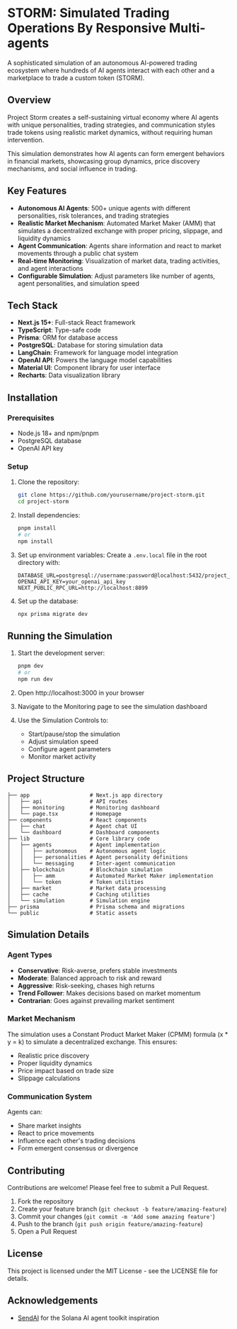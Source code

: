 # STORM: Simulated Trading Operations By Responsive Multi-agents

A sophisticated simulation of an autonomous AI-powered trading ecosystem where hundreds of AI agents interact with each other and a marketplace to trade a custom token (STORM).



## Overview

Project Storm creates a self-sustaining virtual economy where AI agents with unique personalities, trading strategies, and communication styles trade tokens using realistic market dynamics, without requiring human intervention.

This simulation demonstrates how AI agents can form emergent behaviors in financial markets, showcasing group dynamics, price discovery mechanisms, and social influence in trading.

## Key Features

- **Autonomous AI Agents**: 500+ unique agents with different personalities, risk tolerances, and trading strategies
- **Realistic Market Mechanism**: Automated Market Maker (AMM) that simulates a decentralized exchange with proper pricing, slippage, and liquidity dynamics
- **Agent Communication**: Agents share information and react to market movements through a public chat system
- **Real-time Monitoring**: Visualization of market data, trading activities, and agent interactions
- **Configurable Simulation**: Adjust parameters like number of agents, agent personalities, and simulation speed

## Tech Stack

- **Next.js 15+**: Full-stack React framework
- **TypeScript**: Type-safe code
- **Prisma**: ORM for database access
- **PostgreSQL**: Database for storing simulation data
- **LangChain**: Framework for language model integration
- **OpenAI API**: Powers the language model capabilities
- **Material UI**: Component library for user interface
- **Recharts**: Data visualization library

## Installation

### Prerequisites

- Node.js 18+ and npm/pnpm
- PostgreSQL database
- OpenAI API key

### Setup

1. Clone the repository:
   ```bash
   git clone https://github.com/yourusername/project-storm.git
   cd project-storm
   ```

2. Install dependencies:
   ```bash
   pnpm install
   # or
   npm install
   ```

3. Set up environment variables:
   Create a `.env.local` file in the root directory with:
   ```
   DATABASE_URL=postgresql://username:password@localhost:5432/project_storm
   OPENAI_API_KEY=your_openai_api_key
   NEXT_PUBLIC_RPC_URL=http://localhost:8899
   ```

4. Set up the database:
   ```bash
   npx prisma migrate dev
   ```

## Running the Simulation

1. Start the development server:
   ```bash
   pnpm dev
   # or
   npm run dev
   ```

2. Open http://localhost:3000 in your browser

3. Navigate to the Monitoring page to see the simulation dashboard

4. Use the Simulation Controls to:
   - Start/pause/stop the simulation
   - Adjust simulation speed
   - Configure agent parameters
   - Monitor market activity

## Project Structure

```
├── app                   # Next.js app directory
│   ├── api               # API routes
│   ├── monitoring        # Monitoring dashboard
│   └── page.tsx          # Homepage
├── components            # React components
│   ├── chat              # Agent chat UI
│   └── dashboard         # Dashboard components
├── lib                   # Core library code
│   ├── agents            # Agent implementation
│   │   ├── autonomous    # Autonomous agent logic
│   │   ├── personalities # Agent personality definitions
│   │   └── messaging     # Inter-agent communication
│   ├── blockchain        # Blockchain simulation
│   │   ├── amm           # Automated Market Maker implementation
│   │   └── token         # Token utilities
│   ├── market            # Market data processing
│   ├── cache             # Caching utilities
│   └── simulation        # Simulation engine
├── prisma                # Prisma schema and migrations
└── public                # Static assets
```

## Simulation Details

### Agent Types

- **Conservative**: Risk-averse, prefers stable investments
- **Moderate**: Balanced approach to risk and reward
- **Aggressive**: Risk-seeking, chases high returns
- **Trend Follower**: Makes decisions based on market momentum
- **Contrarian**: Goes against prevailing market sentiment

### Market Mechanism

The simulation uses a Constant Product Market Maker (CPMM) formula (x * y = k) to simulate a decentralized exchange. This ensures:

- Realistic price discovery
- Proper liquidity dynamics
- Price impact based on trade size
- Slippage calculations

### Communication System

Agents can:
- Share market insights
- React to price movements
- Influence each other's trading decisions
- Form emergent consensus or divergence

## Contributing

Contributions are welcome! Please feel free to submit a Pull Request.

1. Fork the repository
2. Create your feature branch (`git checkout -b feature/amazing-feature`)
3. Commit your changes (`git commit -m 'Add some amazing feature'`)
4. Push to the branch (`git push origin feature/amazing-feature`)
5. Open a Pull Request

## License

This project is licensed under the MIT License - see the LICENSE file for details.

## Acknowledgements

- [SendAI](https://sendai.fun/) for the Solana AI agent toolkit inspiration

